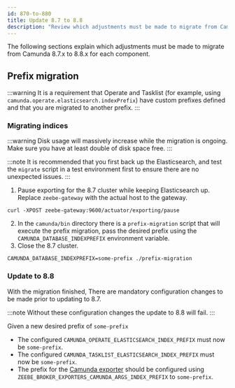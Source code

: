 ```yaml
---
id: 870-to-880
title: Update 8.7 to 8.8
description: "Review which adjustments must be made to migrate from Camunda 8.7.x to Camunda 8.8.0."
---
```


The following sections explain which adjustments must be made to migrate from Camunda 8.7.x to 8.8.x for each component.

## Prefix migration

:::warning
It is a requirement that Operate and Tasklist (for example, using `camunda.operate.elasticsearch.indexPrefix`) have
custom prefixes defined and that you are migrated to another prefix.
:::

### Migrating indices

:::warning
Disk usage will massively increase while the migration is ongoing.
Make sure you have at least double of disk space free.
:::

:::note
It is recommended that you first back up the Elasticsearch, and test the `migrate` script in a test environment first
to ensure there are no unexpected issues.
:::

1. Pause exporting for the 8.7 cluster while keeping Elasticsearch up. Replace `zeebe-gateway` with the actual host
   to the gateway.

```shell
curl -XPOST zeebe-gateway:9600/actuator/exporting/pause
```

2. In the `camunda/bin` directory there is a `prefix-migration` script that will execute the prefix migration,
   pass the desired prefix using the `CAMUNDA_DATABASE_INDEXPREFIX` environment variable.
3. Close the 8.7 cluster.

```shell
CAMUNDA_DATABASE_INDEXPREFIX=some-prefix ./prefix-migration
```

### Update to 8.8

With the migration finished, There are mandatory configuration changes to be made prior to updating to 8.7.

:::note
Without these configuration changes the update to 8.8 will fail.
:::

Given a new desired prefix of `some-prefix`

- The configured `CAMUNDA_OPERATE_ELASTICSEARCH_INDEX_PREFIX` must now be `some-prefix`.
- The configured `CAMUNDA_TASKLIST_ELASTICSEARCH_INDEX_PREFIX` must now be `some-prefix`.
- The prefix for the [Camunda exporter](/self-managed/zeebe-deployment/exporters/camunda-exporter.md) should be configured using `ZEEBE_BROKER_EXPORTERS_CAMUNDA_ARGS_INDEX_PREFIX` to `some-prefix`.
